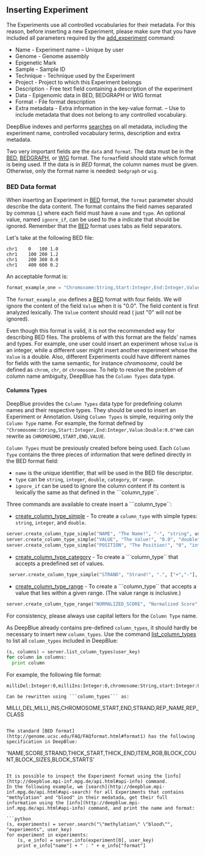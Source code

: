 ## Inserting Experiment


The Experiments use all controlled vocabularies for their metadata. For this reason, before inserting a new Experiment, please make sure that you have included all parameters required by the [add_experiment](http://deepblue.mpi-inf.mpg.de/api.html#api-add_experiment) command:

 * Name - Experiment name – Unique by user
 * Genome - Genome assembly
 * Epigenetic Mark
 * Sample - Sample ID
 * Technique - Technique used by the Experiment
 * Project - Project to which this Experiment belongs
 * Description - Free text field containing a description of the experiment
 * Data - Epigenomic data in BED, BEDGRAPH or WIG format
 * Format - File format description
 * Extra metadata - Extra information in the key-value format. – Use to include metadata that does not belong to any controlled vocabulary.

DeepBlue indexes and performs [searches](http://deepblue.mpi-inf.mpg.de/api.html#api-search) on all metadata, including the experiment name, controlled vocabulary terms, description and extra metadata.

Two very important fields are the ```data``` and ```format```.
The data must be in the [BED](http://genome.ucsc.edu/FAQ/FAQformat.html#format1), [BEDGRAPH](https://genome.ucsc.edu/goldenPath/help/bedgraph.html), or [WIG](http://genome.ucsc.edu/FAQ/FAQformat.html#format6) format. The ```format```field should state which format is being used. If the data is in *BED* format, the column names must be given. Otherwise, only the format name is needed: `bedgraph` or `wig`.

### BED Data format

When inserting an Experiment in [BED](http://genome.ucsc.edu/FAQ/FAQformat.html#format1) format, the  ```format``` parameter should describe the data content.
The format contains the field names separated by commas (,) where each field must have a ```name``` and ```type```. An optional value, named ```ignore_if```, can be used to the a indicate that should be ignored. Remember that the [BED](http://genome.ucsc.edu/FAQ/FAQformat.html#format1) format uses tabs as field separators.

Let's take at the following BED file:
```
chr1	0	100	1.0
chr1	100	200	1.2
chr1	200	300	0.0
chr1	400	600	0.2
```

An acceptable format is:
```python
format_example_one = "Chromosome:String,Start:Integer,End:Integer,Value:Double:0.0"
```
The ```format_example_one``` defines a [BED](http://genome.ucsc.edu/FAQ/FAQformat.html#format1) format with four fields.
We will ignore the content of the field ```Value``` when it is "0.0".
The field content is first analyzed lexically. The ```Value``` content should read ( just "0" will not be ignored).

Even though this format is valid, it is not the recommended way for describing BED files.
The problems of with this format are the fields' names and types.
For example, one user could insert an experiment whose ```Value``` is an integer,
while a different user might insert another experiment whose the ```Value``` is a double.
Also, different Experiments could have different names for fields with the same semantic, for instance *chromosome*, could be defined as ```chrom```, ```chr```, or ```chromosome```.
To help to resolve the problem of column name ambiguity, DeepBlue has the ```Column Types``` data type.

#### Columns Types

DeepBlue provides the ```Column Types``` data type for predefining column names and their respective types.
They should be used to insert an Experiment or Annotation.
Using ```Column Types``` is simple, requiring only the ```Column Type``` name.
For example, the format defined by ```"Chromosome:String,Start:Integer,End:Integer,Value:Double:0.0"```we can rewrite as ```CHROMOSOMO,START,END,VALUE```.

```Column Types``` must be previously created before being used. Each ```Column Type``` contains the three pieces of information that were defined directly in the BED format field:

 * ```name``` is the unique identifier, that will be used in the BED file descriptor.
 * ```type``` can be ```string```, ```integer```, ```double```, ```category```, or ```range```.
 * ```ignore_if``` can be used to ignore the column content if its content is lexically the same as that defined in the ```column_type``.

Three commands are available to create insert a ```column_type``:
 * [create_column_type_simple](http://deepblue.mpi-inf.mpg.de/api.html#api-create_column_type_simple) - To create a ```column_type``` with simple types: ```string```, ```integer```, and ```double```.
 ```python
 server.create_column_type_simple("NAME", "The Name!", "-", "string", user_key)
 server.create_column_type_simple("VALUE", "The Value!", "0.0", "double", user_key)
 server.create_column_type_simple("POSITION", "The Position!", "0", "integer", user_key)
 ```
 * [create_column_type_category](http://deepblue.mpi-inf.mpg.de/api.html#api-create_column_type_category) - To create a ```column_type`` that accepts a predefined set of values.
```python
 server.create_column_type_simple("STRAND", "Strand!", ".", ["+","-"], user_key)
 ```
 * [create_column_type_range](http://deepblue.mpi-inf.mpg.de/api.html#api-create_column_type_range) - To create a ```column_type`` that accepts a value that lies within a given range. (The value range is inclusive.)
 ```python
 server.create_column_type_range("NORMALIZED_SCORE", "Normalized Score", -1.0, 1.0, user_key)
 ```

For consistency, please always use capital letters for the ```Column Type``` name.

As DeepBlue already contains pre-defined ```column_types```,  it should hardly be necessary to insert new ```column_types```.
Use the command [list_column_types](http://deepblue.mpi-inf.mpg.de/api.html#api-list_column_types) to list all ```column_types``` included in DeepBlue:
```python
(s, columns) = server.list_column_types(user_key)
for column in columns:
  print column
```

For example, the following file format:
```
milliDel:Integer:0,milliIns:Integer:0,chromosome:String,start:Integer:0,end:Integer:0,strand:String,repName:String,repClass:String```

Can be rewritten using ```column_types``` as:

```
MILLI_DEL,MILLI_INS,CHROMOSOME,START,END,STRAND,REP_NAME,REP_CLASS
```

The standard [BED format](http://genome.ucsc.edu/FAQ/FAQformat.html#format1) has the following specification in DeepBlue:

```
'NAME,SCORE,STRAND,THICK_START,THICK_END,ITEM_RGB,BLOCK_COUNT,BLOCK_SIZES,BLOCK_STARTS'
```

It is possible to inspect the Experiment format using the [info](http://deepblue.mpi-inf.mpg.de/api.html#api-info) command.
In the following example, we [search](http://deepblue.mpi-inf.mpg.de/api.html#api-search) for all Experiments that contains "methylation" and "blood" in their medatada, get their full information using the [info](http://deepblue.mpi-inf.mpg.de/api.html#api-info) command, and print the name and format:

```python
(s, experiments) = server.search("\"methylation\" \"blood\"", "experiments", user_key)
for experiment in experiments:
	(s, e_info) = server.info(experiment[0], user_key)
	print e_info["name"] + " : " + e_info["format"]
```
